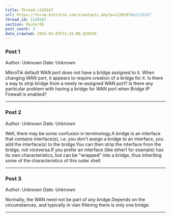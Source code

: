 ```yaml
---
title: Thread-1120167
url: https://forum.mikrotik.com/viewtopic.php?p=1120167#p1120167
thread_id: 1120167
section: RouterOS
post_count: 3
date_crawled: 2025-02-03T21:41:08.829419
---
```


### Post 1
Author: Unknown
Date: Unknown

MikroTik default WAN port does not have a bridge assigned to it. When changing WAN port, it appears to require creation of a bridge for it. Is there a way to strip bridge from a newly re-assigned WAN port? Is there any particular problem with having a bridge for WAN port when Bridge IP Firewall is enabled?

---
### Post 2
Author: Unknown
Date: Unknown

Well, there may be some confusion in terminology.A bridge is an interface that contains interface(s), i.e. you don't assign a bridge to an interface, you add the interface(s) to the bridge.You can then strip the interface from the bridge, not viceversa.If you prefer an interface (like ether1 for example) has its own characteristics, but can be "wrapped" into a bridge, thus inheriting some of the characteristics of this outer shell.

---
### Post 3
Author: Unknown
Date: Unknown

Normally, the WAN need not be part of any bridge.Depends on the circumstances, and typically in vlan filtering there is only one bridge.

---
